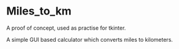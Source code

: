 # Miles_to_km
A proof of concept, used as practise for tkinter. 

A simple GUI based calculator which converts miles to kilometers.
